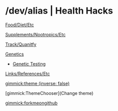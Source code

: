 # /dev/alias | Health Hacks

[Food/Diet/Etc](food-diet.md)

[Supplements/Nootropics/Etc](supplements-nootropics.md)

[Track/Quanitfy](track-quantify.md)

[Genetics]()

* [Genetic Testing](genetics/genetic-testing.md)

[Links/References/Etc](links-references.md)

<!-- set a default theme -->
[gimmick:theme (inverse: false)](cosmo)

<!-- show a theme chooser in the menu bar -->
[gimmick:ThemeChooser](Change theme)

<!-- show a fork me on github ribbon -->
[gimmick:forkmeongithub](http://github.com/alias1/devalias-healthhacks/)


<!--[Test Submenu]()

  * # SubmenuTitle1
  * [Submenu Item 1]()
  * [Submenu Item 2]()
  * [Submenu Item 3]()
  - - - -
  * [Submenu Item 4]()-->
